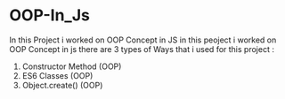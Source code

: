 # OOP-In_Js
In this Project i worked on OOP Concept in JS
in this peoject i worked on OOP Concept in js
there are 3 types of Ways that i used for this project :
1) Constructor Method (OOP)
2) ES6 Classes (OOP)
3) Object.create() (OOP)
